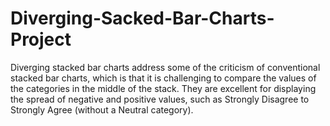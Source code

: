 # Diverging-Sacked-Bar-Charts-Project
Diverging stacked bar charts address some of the criticism of conventional stacked bar charts, which is that it is challenging to compare the values of the categories in the middle of the stack. They are excellent for displaying the spread of negative and positive values, such as Strongly Disagree to Strongly Agree (without a Neutral category).
